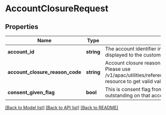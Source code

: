# AccountClosureRequest

## Properties
Name | Type | Description | Notes
------------ | ------------- | ------------- | -------------
**account_id** | **string** | The account identifier in encrypted format.Typically, this is not displayed to the customer | 
**account_closure_reason_code** | **string** | Account closure reason code. This is a reference data field. Please use /v1/apac/utilities/referenceData/{accountClosureReasonCode} resource to get valid value of this field with description. | [optional] 
**consent_given_flag** | **bool** | This is consent flag from the customer to pay back if any outstanding on that account while closure | 

[[Back to Model list]](../../README.md#documentation-for-models) [[Back to API list]](../../README.md#documentation-for-api-endpoints) [[Back to README]](../../README.md)

